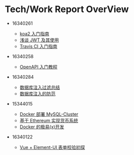 # Tech/Work Report OverView

- 16340261
  - [koa2 入门指南](https://xwy27.github.io/koa2-note/)
  - [浅谈 JWT 及其使用](https://xwy27.github.io/koa2-note/note/verify/token.html)
  - [Travis CI 入门指南](https://xwy27.github.io/Software-Analysis-and-Design/ContinuousIntegration-Travis/)

- 16340258
  - [OpenAPI 入门教程](https://siskonemilia.github.io/SSAD/Introduction-to-OpenAPI/)

- 16340284
  - [数据库注入过滤总结](https://blog.csdn.net/zhangshanfeng_/article/details/92722078)
  - [数据库注入的防范](https://blog.csdn.net/zhangshanfeng_/article/details/92727751)

- 15344015
  - [Docker 部署 MySQL-Cluster](https://hongzicong.github.io/2019/06/25/Software_Analysis_7/)
  - [基于 Ethereum 实现货币系统](https://hongzicong.github.io/2019/06/26/Software_Analysis_8/)
  - [Docker 的极易(x)开发](https://hongzicong.github.io/2019/06/26/Software_Analysis_10/)

- 16340122
  - [Vue + Element-UI 表单校验初探](https://cynthiasky.coding.me/my_blog/2019/06/25/16340122-Cynthia-Tech-Report/)

